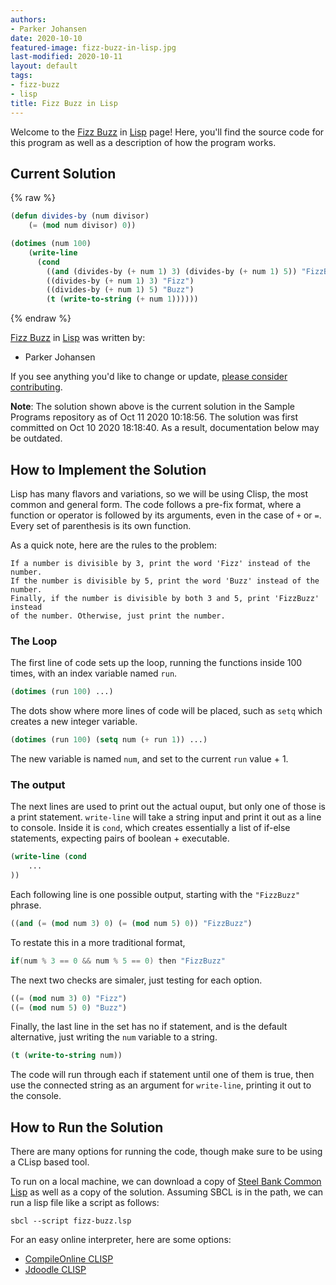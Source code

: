 ```yaml
---
authors:
- Parker Johansen
date: 2020-10-10
featured-image: fizz-buzz-in-lisp.jpg
last-modified: 2020-10-11
layout: default
tags:
- fizz-buzz
- lisp
title: Fizz Buzz in Lisp
---
```


Welcome to the [Fizz Buzz](https://sampleprograms.io/projects/fizz-buzz) in [Lisp](https://sampleprograms.io/languages/lisp) page! Here, you'll find the source code for this program as well as a description of how the program works.

## Current Solution

{% raw %}

```lisp
(defun divides-by (num divisor)
    (= (mod num divisor) 0))

(dotimes (num 100)
    (write-line
      (cond
        ((and (divides-by (+ num 1) 3) (divides-by (+ num 1) 5)) "FizzBuzz")
        ((divides-by (+ num 1) 3) "Fizz")
        ((divides-by (+ num 1) 5) "Buzz")
        (t (write-to-string (+ num 1))))))
```

{% endraw %}

[Fizz Buzz](https://sampleprograms.io/projects/fizz-buzz) in [Lisp](https://sampleprograms.io/languages/lisp) was written by:

- Parker Johansen

If you see anything you'd like to change or update, [please consider contributing](https://github.com/TheRenegadeCoder/sample-programs).

**Note**: The solution shown above is the current solution in the Sample Programs repository as of Oct 11 2020 10:18:56. The solution was first committed on Oct 10 2020 18:18:40. As a result, documentation below may be outdated.

## How to Implement the Solution

Lisp has many flavors and variations, so we will be using Clisp, the most common and general form.
The code follows a pre-fix format, where a function or operator is followed by its arguments, even in the case of `+` or `=`.
Every set of parenthesis is its own function.

As a quick note, here are the rules to the problem:

    If a number is divisible by 3, print the word 'Fizz' instead of the number.
    If the number is divisible by 5, print the word 'Buzz' instead of the number.
    Finally, if the number is divisible by both 3 and 5, print 'FizzBuzz' instead
    of the number. Otherwise, just print the number.

### The Loop

The first line of code sets up the loop, running the functions inside 100 times, with an index variable named `run`.

```lisp
(dotimes (run 100) ...)
```

The dots show where more lines of code will be placed, such as `setq` which creates a new integer variable.

```lisp
(dotimes (run 100) (setq num (+ run 1)) ...)
```

The new variable is named `num`, and set to the current `run` value + 1.

### The output

The next lines are used to print out the actual ouput, but only one of those is a print statement.
`write-line` will take a string input and print it out as a line to console. Inside it is `cond`, which creates essentially a list of if-else statements, expecting pairs of boolean + executable.

```lisp
(write-line (cond
	...
))
```

Each following line is one possible output, starting with the `"FizzBuzz"` phrase.

```lisp
((and (= (mod num 3) 0) (= (mod num 5) 0)) "FizzBuzz")
```

To restate this in a more traditional format,

```c
if(num % 3 == 0 && num % 5 == 0) then "FizzBuzz"
```

The next two checks are simaler, just testing for each option.

```lisp
((= (mod num 3) 0) "Fizz")
((= (mod num 5) 0) "Buzz")
```

Finally, the last line in the set has no if statement, and is the default alternative, just writing the `num` variable to a string.

```lisp
(t (write-to-string num))
```

The code will run through each if statement until one of them is true, then use the connected string as an argument for `write-line`, printing it out to the console.


## How to Run the Solution

There are many options for running the code, though make sure to be using a CLisp based tool.

To run on a local machine, we can download a copy of [Steel Bank Common Lisp][1]
as well as a copy of the solution. Assuming SBCL is in the path,
we can run a lisp file like a script as follows:

```
sbcl --script fizz-buzz.lsp
```

For an easy online interpreter, here are some options:

- [CompileOnline CLISP][2]
- [Jdoodle CLISP][3]

[1]: https://www.sbcl.org/
[2]: https://ideone.com/l/clips
[3]: https://www.jdoodle.com/execute-clisp-online/
